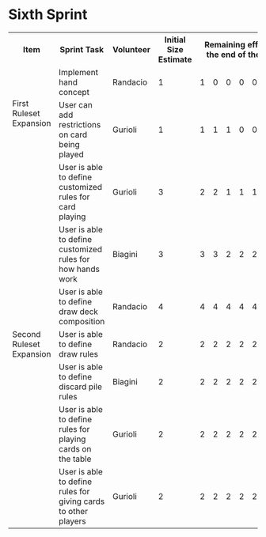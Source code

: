 # Sixth Sprint

<table>
<th>Item</th><th>Sprint Task</th><th>Volunteer</th><th>Initial Size Estimate</th><th colspan="7">Remaining effort at the end of the day</th>
<tr><td rowspan="2">First Ruleset Expansion</td><td>Implement hand concept</td><td>Randacio</td><td>1</td><td>1</td><td>0</td><td>0</td><td>0</td><td>0</td><td>0</td><td>0</td></tr>
<tr><td>User can add restrictions on card being played</td><td>Gurioli</td><td>1</td><td>1</td><td>1</td><td>1</td><td>0</td><td>0</td><td>0</td><td>0</td></tr>
<tr><td rowspan="7">Second Ruleset Expansion</td><td>User is able to define customized rules for card playing</td><td>Gurioli</td><td>3</td><td>2</td><td>2</td><td>1</td><td>1</td><td>1</td><td>0</td><td>0</td></tr>
<tr><td>User is able to define customized rules for how hands work</td><td>Biagini</td><td>3</td><td>3</td><td>3</td><td>2</td><td>2</td><td>2</td><td>0</td><td>0</td></tr>
<tr><td>User is able to define draw deck composition</td><td>Randacio</td><td>4</td><td>4</td><td>4</td><td>4</td><td>4</td><td>4</td><td>4</td><td>4</td></tr>
<tr><td>User is able to define draw rules</td><td>Randacio</td><td>2</td><td>2</td><td>2</td><td>2</td><td>2</td><td>2</td><td>2</td><td>2</td></tr>
<tr><td>User is able to define discard pile rules</td><td>Biagini</td><td>2</td><td>2</td><td>2</td><td>2</td><td>2</td><td>2</td><td>2</td><td>2</td></tr>
<tr><td>User is able to define rules for playing cards on the table</td><td>Gurioli</td><td>2</td><td>2</td><td>2</td><td>2</td><td>2</td><td>2</td><td>2</td><td>2</td></tr>
<tr><td>User is able to define rules for giving cards to other players</td><td>Gurioli</td><td>2</td><td>2</td><td>2</td><td>2</td><td>2</td><td>2</td><td>2</td><td>2</td></tr>
</table>
